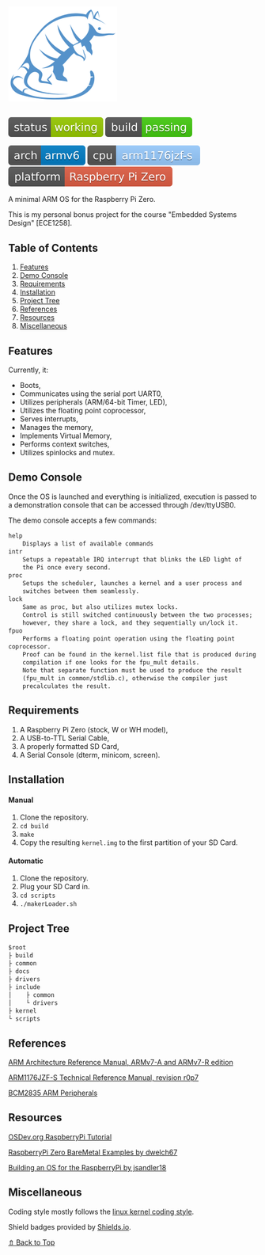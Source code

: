 ![ARMadillo logo](logo.png)

##

![status: working](status-working-green.svg)
![build: passing](build-passing-brightgreen.svg)

![arch: armv6](arch-armv6-blue.svg)
![cpu: arm1176jzf-s](cpu-arm1176jzf--s-9cf.svg)
![platform: raspberry pi zero](platform-raspberry-pi-zero-red.svg)

A minimal ARM OS for the Raspberry Pi Zero.

This is my personal bonus project for the course "Embedded Systems Design" [ECE1258].

## Table of Contents

1. [Features](#Features)
2. [Demo Console](#Demo-Console)
3. [Requirements](#Requirements)
4. [Installation](#Installation)
5. [Project Tree](#Project-Tree)
6. [References](#References)
7. [Resources](#Resources)
8. [Miscellaneous](#Miscellaneous)

## Features

Currently, it:

* Boots,
* Communicates using the serial port UART0,
* Utilizes peripherals (ARM/64-bit Timer, LED),
* Utilizes the floating point coprocessor,
* Serves interrupts,
* Manages the memory,
* Implements Virtual Memory,
* Performs context switches,
* Utilizes spinlocks and mutex.

## Demo Console

Once the OS is launched and everything is initialized, execution is passed to
a demonstration console that can be accessed through /dev/ttyUSB0.

The demo console accepts a few commands:

	help
		Displays a list of available commands
	intr
		Setups a repeatable IRQ interrupt that blinks the LED light of
		the Pi once every second.
	proc
		Setups the scheduler, launches a kernel and a user process and
		switches between them seamlessly.
	lock
		Same as proc, but also utilizes mutex locks.
		Control is still switched continuously between the two processes;
		however, they share a lock, and they sequentially un/lock it.
	fpuo
		Performs a floating point operation using the floating point coprocessor.
		Proof can be found in the kernel.list file that is produced during
		compilation if one looks for the fpu_mult details.
		Note that separate function must be used to produce the result
		(fpu_mult in common/stdlib.c), otherwise the compiler just
		precalculates the result.

## Requirements

1. A Raspberry Pi Zero (stock, W or WH model),
2. A USB-to-TTL Serial Cable,
3. A properly formatted SD Card,
4. A Serial Console (dterm, minicom, screen).

## Installation

#### Manual

1. Clone the repository.
2. `cd build`
3. `make`
4. Copy the resulting `kernel.img` to the first partition of your SD Card.

#### Automatic

1. Clone the repository.
2. Plug your SD Card in.
3. `cd scripts`
4. `./makerLoader.sh`

## Project Tree

    $root
    ├ build
    ├ common
    ├ docs
    ├ drivers
    ├ include
    │    ├ common
    │    └ drivers
    ├ kernel
    └ scripts

## References

[ARM Architecture Reference Manual, ARMv7-A and ARMv7-R edition](https://static.docs.arm.com/ddi0406/c/DDI0406C_C_arm_architecture_reference_manual.pdf)

[ARM1176JZF-S Technical Reference Manual, revision r0p7](http://infocenter.arm.com/help/topic/com.arm.doc.ddi0301h/DDI0301H_arm1176jzfs_r0p7_trm.pdf)

[BCM2835 ARM Peripherals](https://www.raspberrypi.org/documentation/hardware/raspberrypi/bcm2835/BCM2835-ARM-Peripherals.pdf)

## Resources

[OSDev.org RaspberryPi Tutorial](https://wiki.osdev.org/ARM_RaspberryPi_Tutorial_C)

[RaspberryPi Zero BareMetal Examples by dwelch67](https://github.com/dwelch67/raspberrypi-zero)

[Building an OS for the RaspberryPi by jsandler18](https://jsandler18.github.io/)

## Miscellaneous

Coding style mostly follows the [linux kernel coding style](https://www.kernel.org/doc/html/v4.10/process/coding-style.html).

Shield badges provided by [Shields.io](https://shields.io/).

[⇯ Back to Top](#Table-of-Contents)
